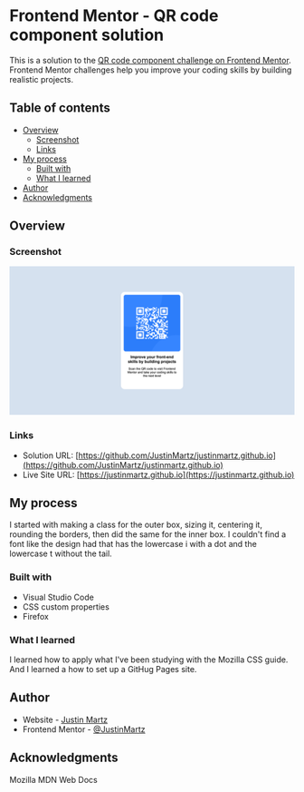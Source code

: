 # Frontend Mentor - QR code component solution

This is a solution to the [QR code component challenge on Frontend Mentor](https://www.frontendmentor.io/challenges/qr-code-component-iux_sIO_H). Frontend Mentor challenges help you improve your coding skills by building realistic projects. 

## Table of contents

- [Overview](#overview)
  - [Screenshot](#screenshot)
  - [Links](#links)
- [My process](#my-process)
  - [Built with](#built-with)
  - [What I learned](#what-i-learned)
- [Author](#author)
- [Acknowledgments](#acknowledgments)


## Overview

### Screenshot

![](./screenshot.png)



### Links

- Solution URL: [https://github.com/JustinMartz/justinmartz.github.io](https://github.com/JustinMartz/justinmartz.github.io)
- Live Site URL: [https://justinmartz.github.io](https://justinmartz.github.io)

## My process

I started with making a class for the outer box, sizing it, centering it, rounding the borders, then did the same for the inner box. I couldn't find a font like the design had that has the lowercase i with a dot and the lowercase t without the tail.

### Built with

- Visual Studio Code
- CSS custom properties
- Firefox


### What I learned

I learned how to apply what I've been studying with the Mozilla CSS guide. And I learned a how to set up a GitHug Pages site.

## Author

- Website - [Justin Martz](https://justinmartz.github.io)
- Frontend Mentor - [@JustinMartz](https://www.frontendmentor.io/profile/JustinMartz)


## Acknowledgments

Mozilla MDN Web Docs
